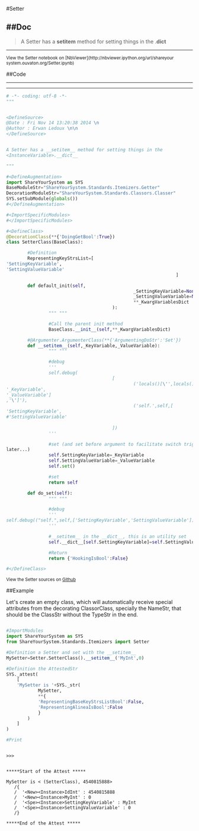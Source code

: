 

<!--
FrozenIsBool False
-->

#Setter

##Doc
----


>
> A Setter has a __setitem__ method for setting things in the
<InstanceVariable>.__dict__
>
>

----

<small>
View the Setter notebook on [NbViewer](http://nbviewer.ipython.org/url/shareyour
system.ouvaton.org/Setter.ipynb)
</small>




<!--
FrozenIsBool False
-->

##Code

----

<ClassDocStr>

----

```python
# -*- coding: utf-8 -*-
"""


<DefineSource>
@Date : Fri Nov 14 13:20:38 2014 \n
@Author : Erwan Ledoux \n\n
</DefineSource>


A Setter has a __setitem__ method for setting things in the
<InstanceVariable>.__dict__

"""

#<DefineAugmentation>
import ShareYourSystem as SYS
BaseModuleStr="ShareYourSystem.Standards.Itemizers.Getter"
DecorationModuleStr="ShareYourSystem.Standards.Classors.Classer"
SYS.setSubModule(globals())
#</DefineAugmentation>

#<ImportSpecificModules>
#</ImportSpecificModules>

#<DefineClass>
@DecorationClass(**{'DoingGetBool':True})
class SetterClass(BaseClass):

        #Definition
        RepresentingKeyStrsList=[
'SettingKeyVariable',
'SettingValueVariable'
                                                                ]

        def default_init(self,
                                                _SettingKeyVariable=None,
                                                _SettingValueVariable=None,
                                                **_KwargVariablesDict
                                        ):
                """ """

                #Call the parent init method
                BaseClass.__init__(self,**_KwargVariablesDict)

        #@Argumenter.ArgumenterClass(**{'ArgumentingDoStr':'Set'})
        def __setitem__(self,_KeyVariable,_ValueVariable):
                """ """

                #debug
                '''
                self.debug(
                                        [
                                                ('locals()[\'',locals(),[
'_KeyVariable',
'_ValueVariable']
,'\']'),
                                                ('self.',self,[
'SettingKeyVariable',
#'SettingValueVariable'
                                                                        ])
                                        ])
                '''

                #set (and set before argument to facilitate switch triggers (see
later...)
                self.SettingKeyVariable=_KeyVariable
                self.SettingValueVariable=_ValueVariable
                self.set()

                #set
                return self

        def do_set(self):
                """ """

                #debug
                '''
self.debug(("self.",self,['SettingKeyVariable','SettingValueVariable']))
                '''

                #__setitem__ in the __dict__, this is an utility set
                self.__dict__[self.SettingKeyVariable]=self.SettingValueVariable

                #Return
                return {'HookingIsBool':False}

#</DefineClass>

```

<small>
View the Setter sources on <a href="https://github.com/Ledoux/ShareYourSystem/tr
ee/master/Pythonlogy/ShareYourSystem/Itemizers/Setter"
target="_blank">Github</a>
</small>




<!---
FrozenIsBool True
-->

##Example

Let's create an empty class, which will automatically receive
special attributes from the decorating ClassorClass,
specially the NameStr, that should be the ClassStr
without the TypeStr in the end.

```python

#ImportModules
import ShareYourSystem as SYS
from ShareYourSystem.Standards.Itemizers import Setter

#Definition a Setter and set with the __setitem__
MySetter=Setter.SetterClass().__setitem__('MyInt',0)

#Definition the AttestedStr
SYS._attest(
    [
    'MySetter is '+SYS._str(
            MySetter,
            **{
            'RepresentingBaseKeyStrsListBool':False,
            'RepresentingAlineaIsBool':False
            }
        )
    ]
)

#Print



```


```console
>>>


*****Start of the Attest *****

MySetter is < (SetterClass), 4540815888>
   /{
   /  '<New><Instance>IdInt' : 4540815888
   /  '<New><Instance>MyInt' : 0
   /  '<Spe><Instance>SettingKeyVariable' : MyInt
   /  '<Spe><Instance>SettingValueVariable' : 0
   /}

*****End of the Attest *****



```

